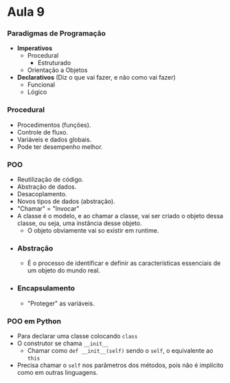 # Aula 9

### Paradigmas de Programação
* **Imperativos**
  * Procedural
    * Estruturado
  * Orientação a Objetos
* **Declarativos** (Diz o que vai fazer, e não como vai fazer)
  * Funcional
  * Lógico

### Procedural
* Procedimentos (funções).
* Controle de fluxo.
* Variáveis e dados globais.
* Pode ter desempenho melhor.

### POO
* Reutilização de código.
* Abstração de dados.
* Desacoplamento.
* Novos tipos de dados (abstração).
* "Chamar" = "Invocar"
* A classe é o modelo, e ao chamar a classe, vai ser criado o objeto dessa classe, ou seja, uma instância desse objeto.
  * O objeto obviamente vai so existir em runtime.
* ### Abstração
  * É o processo de identificar e definir as características essenciais de um objeto do mundo real. 
* ### Encapsulamento
  * "Proteger" as variáveis.

### POO em Python
* Para declarar uma classe colocando `class`
* O construtor se chama `__init__`
  * Chamar como `def __init__(self)` sendo o `self`, o equivalente ao `this`
* Precisa chamar o `self` nos parâmetros dos métodos, pois não é implícito como em outras linguagens.